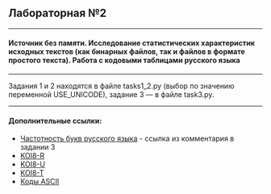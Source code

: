 ## Лабораторная №2

___

#### Источник без памяти. Исследование статистических характеристик исходных текстов (как бинарных файлов, так и файлов в формате простого текста). Работа с кодовыми таблицами русского языка

___

Задания 1 и 2 находятся в файле tasks1_2.py (выбор по значению переменной USE_UNICODE), задание 3 — в файле task3.py.   

___

#### Дополнительные ссылки:

- [Частотность букв русского языка](https://ru.wikipedia.org/wiki/%D0%A7%D0%B0%D1%81%D1%82%D0%BE%D1%82%D0%BD%D0%BE%D1%81%D1%82%D1%8C) - ссылка из комментария в задании 3
- [KOI8-R](https://en.wikipedia.org/wiki/KOI8-R)
- [KOI8-U](https://en.wikipedia.org/wiki/KOI8-U)
- [KOI8-T](https://en.wikipedia.org/wiki/KOI8-T)
- [Коды ASCII](https://snipp.ru/handbk/table-ascii)


